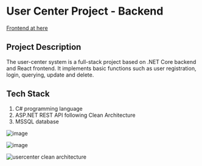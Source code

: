 # User Center Project - Backend

[Frontend at here](https://github.com/Koksheng/usercenter-frontend2)

## Project Description

The user-center system is a full-stack project based on .NET Core backend and React frontend. It implements basic functions such as user registration, login, querying, update and delete.

## Tech Stack

1. C# programming language
2. ASP.NET REST API following Clean Architecture
3. MSSQL database

![image](https://github.com/Koksheng/usercenter-backend2/assets/33799735/a5e2a88f-4fac-4337-80d8-bad6aa8c8ffb)

![image](https://github.com/Koksheng/usercenter-backend2/assets/33799735/be77dda8-5f77-40ea-8f53-b1b15c413f5d)

![usercenter clean architecture](https://github.com/Koksheng/usercenter-backend2/assets/33799735/8dc7b20c-cde2-4de6-b93c-f7e5a695e750)



